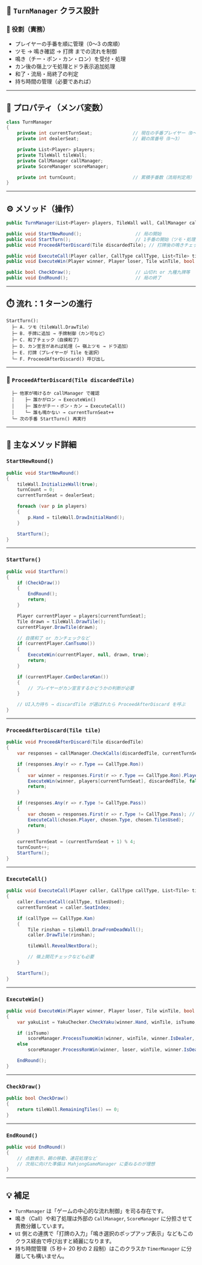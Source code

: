 ## 🔄 `TurnManager` クラス設計

### 📌 役割（責務）

- プレイヤーの手番を順に管理（0〜3 の席順）
- ツモ → 鳴き確認 → 打牌 までの流れを制御
- 鳴き（チー・ポン・カン・ロン）を受付・処理
- カン後の嶺上ツモ処理とドラ表示追加処理
- 和了・流局・局終了の判定
- 持ち時間の管理（必要であれば）

---

## 🧾 プロパティ（メンバ変数）

```csharp
class TurnManager
{
    private int currentTurnSeat;               // 現在の手番プレイヤー（0〜3）
    private int dealerSeat;                    // 親の席番号（0〜3）

    private List<Player> players;
    private TileWall tileWall;
    private CallManager callManager;
    private ScoreManager scoreManager;

    private int turnCount;                     // 累積手番数（流局判定用）
}
```

---

## ⚙️ メソッド（操作）

```csharp
public TurnManager(List<Player> players, TileWall wall, CallManager callMgr, ScoreManager scoreMgr, int dealerSeat);

public void StartNewRound();                    // 局の開始
public void StartTurn();                        // 1手番の開始（ツモ・処理）
public void ProceedAfterDiscard(Tile discardedTile); // 打牌後の鳴きチェックと次手番へ

public void ExecuteCall(Player caller, CallType callType, List<Tile> tilesUsed); // チー・ポン・カン処理
public void ExecuteWin(Player winner, Player loser, Tile winTile, bool isTsumo); // 和了処理

public bool CheckDraw();                        // 山切れ or 九種九牌等
public void EndRound();                         // 局の終了
```

---

## ⏱️ 流れ：1 ターンの進行

```plaintext
StartTurn():
  ├─ A. ツモ（tileWall.DrawTile）
  ├─ B. 手牌に追加 → 手牌制御（カン可など）
  ├─ C. 和了チェック（自摸和了）
  ├─ D. カン宣言があれば処理（→ 嶺上ツモ → ドラ追加）
  ├─ E. 打牌（プレイヤーが Tile を選択）
  └─ F. ProceedAfterDiscard() 呼び出し
```

---

### 🔁 `ProceedAfterDiscard(Tile discardedTile)`

```plaintext
  ├─ 他家が鳴けるか callManager で確認
  │    ├─ 誰かがロン → ExecuteWin()
  │    ├─ 誰かがチー・ポン・カン → ExecuteCall()
  │    └─ 誰も鳴かない → currentTurnSeat++
  └─ 次の手番 StartTurn() 再実行
```

---

## 🧠 主なメソッド詳細

### `StartNewRound()`

```csharp
public void StartNewRound()
{
    tileWall.InitializeWall(true);
    turnCount = 0;
    currentTurnSeat = dealerSeat;

    foreach (var p in players)
    {
        p.Hand = tileWall.DrawInitialHand();
    }

    StartTurn();
}
```

---

### `StartTurn()`

```csharp
public void StartTurn()
{
    if (CheckDraw())
    {
        EndRound();
        return;
    }

    Player currentPlayer = players[currentTurnSeat];
    Tile drawn = tileWall.DrawTile();
    currentPlayer.DrawTile(drawn);

    // 自摸和了 or カンチェックなど
    if (currentPlayer.CanTsumo())
    {
        ExecuteWin(currentPlayer, null, drawn, true);
        return;
    }

    if (currentPlayer.CanDeclareKan())
    {
        // プレイヤーがカン宣言するかどうかの判断が必要
    }

    // UI入力待ち → discardTile が選ばれたら ProceedAfterDiscard を呼ぶ
}
```

---

### `ProceedAfterDiscard(Tile tile)`

```csharp
public void ProceedAfterDiscard(Tile discardedTile)
{
    var responses = callManager.CheckCalls(discardedTile, currentTurnSeat);

    if (responses.Any(r => r.Type == CallType.Ron))
    {
        var winner = responses.First(r => r.Type == CallType.Ron).Player;
        ExecuteWin(winner, players[currentTurnSeat], discardedTile, false);
        return;
    }

    if (responses.Any(r => r.Type != CallType.Pass))
    {
        var chosen = responses.First(r => r.Type != CallType.Pass); // 優先順位処理
        ExecuteCall(chosen.Player, chosen.Type, chosen.TilesUsed);
        return;
    }

    currentTurnSeat = (currentTurnSeat + 1) % 4;
    turnCount++;
    StartTurn();
}
```

---

### `ExecuteCall()`

```csharp
public void ExecuteCall(Player caller, CallType callType, List<Tile> tilesUsed)
{
    caller.ExecuteCall(callType, tilesUsed);
    currentTurnSeat = caller.SeatIndex;

    if (callType == CallType.Kan)
    {
        Tile rinshan = tileWall.DrawFromDeadWall();
        caller.DrawTile(rinshan);

        tileWall.RevealNextDora();

        // 嶺上開花チェックなども必要
    }

    StartTurn();
}
```

---

### `ExecuteWin()`

```csharp
public void ExecuteWin(Player winner, Player loser, Tile winTile, bool isTsumo)
{
    var yakuList = YakuChecker.CheckYaku(winner.Hand, winTile, isTsumo, winner.IsDealer);

    if (isTsumo)
        scoreManager.ProcessTsumoWin(winner, winTile, winner.IsDealer, yakuList);
    else
        scoreManager.ProcessRonWin(winner, loser, winTile, winner.IsDealer, yakuList);

    EndRound();
}
```

---

### `CheckDraw()`

```csharp
public bool CheckDraw()
{
    return tileWall.RemainingTiles() == 0;
}
```

---

### `EndRound()`

```csharp
public void EndRound()
{
    // 点数表示、親の移動、連荘処理など
    // 次局に向けた準備は MahjongGameManager に委ねるのが理想
}
```

---

## 💡 補足

- `TurnManager` は「ゲームの中心的な流れ制御」を司る存在です。
- 鳴き（Call）や和了処理は外部の `CallManager`, `ScoreManager` に分担させて責務分離しています。
- `UI` 側との連携で「打牌の入力」「鳴き選択のポップアップ表示」などもこのクラス経由で呼び出すと綺麗になります。
- 持ち時間管理（5 秒＋ 20 秒の 2 段制）はこのクラスか `TimerManager` に分離しても構いません。
